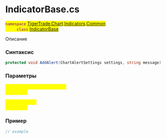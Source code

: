 
# IndicatorBase.cs
<mark style="color:purple;">`namespace` [TigerTrade.Chart](../../../../../TigerTrade.Chart.md).[Indicators](../../../../../TigerTrade.Chart/Indicators.md).[Common](../../../../../TigerTrade.Chart/Indicators/Common.md)  
&nbsp;&nbsp;&nbsp;&nbsp;&nbsp;&nbsp;&nbsp;&nbsp;&nbsp;`class` [IndicatorBase](../../IndicatorBase.cs.md)

Описание

### Синтаксис
```csharp
protected void AddAlert(ChartAlertSettings settings, string message)
```
### Параметры  
<mark style="color:yellow;">`settings` *`ChartAlertSettings`*  
 *Описание*  
  
<mark style="color:yellow;">`message` *`string`*  
 *Описание*  
  


### Пример  
```csharp
// example
```
                    
                    